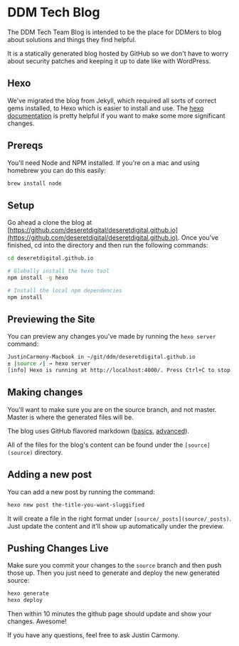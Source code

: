 DDM Tech Blog
=============

The DDM Tech Team Blog is intended to be the place for DDMers to blog about 
solutions and things they find helpful. 

It is a statically generated blog hosted by GitHub so we don't have to worry
about security patches and keeping it up to date like with WordPress. 

## Hexo

We've migrated the blog from Jekyll, which required all sorts of correct gems 
installed, to Hexo which is easier to install and use. The [hexo documentation](http://hexo.io/docs/)
is pretty helpful if you want to make some more significant changes.

## Prereqs

You'll need Node and NPM installed. If you're on a mac and using homebrew you 
can do this easily:

``` bash
brew install node
```

## Setup

Go ahead a clone the blog at [https://github.com/deseretdigital/deseretdigital.github.io](https://github.com/deseretdigital/deseretdigital.github.io). Once you've finished, cd into the directory and then run the following commands:

``` bash
cd deseretdigital.github.io

# Globally install the hexo tool
npm install -g hexo

# Install the local npm dependencies
npm install
```

## Previewing the Site

You can preview any changes you've made by running the ``hexo server`` command:

```bash
JustinCarmony-Macbook in ~/git/ddm/deseretdigital.github.io
± |source ✓| → hexo server
[info] Hexo is running at http://localhost:4000/. Press Ctrl+C to stop.
```

## Making changes

You'll want to make sure you are on the source branch, and not master. Master 
is where the generated files will be. 

The blog uses GitHub flavored markdown ([basics](https://help.github.com/articles/markdown-basics), [advanced](https://help.github.com/articles/github-flavored-markdown)).

All of the files for the blog's content can be found under the ``[source](source)`` directory. 

## Adding a new post

You can add a new post by running the command:

```bash
hexo new post the-title-you-want-sluggified
```

It will create a file in the right format under ``[source/_posts](source/_posts)``.
Just update the content and it'll show up automatically under the preview.

## Pushing Changes Live

Make sure you commit your changes to the ``source`` branch and then push those up.
Then you just need to generate and deploy the new generated source:

```bash
hexo generate
hexo deploy
```

Then within 10 minutes the github page should update and show your changes. Awesome!

If you have any questions, feel free to ask Justin Carmony.

